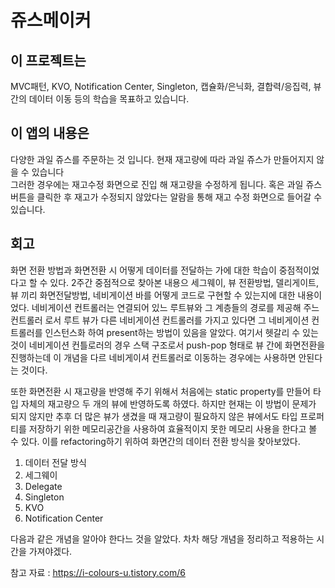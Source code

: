 # 쥬스메이커 

## 이 프로젝트는
MVC패턴, KVO, Notification Center, Singleton, 캡슐화/은닉화, 결합력/응집력, 뷰 간의 데이터 이동 등의 학습을 목표하고 있습니다. 

## 이 앱의 내용은
다양한 과일 쥬스를 주문하는 것 입니다. 현재 재고량에 따라 과일 쥬스가 만들어지지 않을 수 있습니다</br>
그러한 경우에는 재고수정 화면으로 진입 해 재고량을 수정하게 됩니다. 혹은 과일 쥬스 버튼을 클릭한 후 재고가 수정되지 않았다는 알람을 통해 재고 수정 화면으로 들어갈 수 있습니다. 

## 회고
화면 전환 방법과 화면전환 시 어떻게 데이터를 전달하는 가에 대한 학습이 중점적이었다고 할 수 있다. 2주간 중점적으로 찾아본 내용으 세그웨이, 뷰 전환방법, 델리게이트, 뷰 끼리 화면전달방법, 네비게이션 바를 어떻게 코드로 구현할 수 있는지에 대한 내용이었다. 네비게이션 컨트롤러는 연결되어 있느 루트뷰와 그 계층들의 경로를 제공해 주느 컨트롤러 로서 루트 뷰가 다른 네비게이션 컨트롤러를 가지고 있다면 그 네비게이션 컨트롤러를 인스턴스화 하여 present하는 방법이 있음을 알았다. 여기서 헷갈리 수 있는 것이 네비게이션 컨틀로러의 경우 스택 구조로서 push-pop 형태로 뷰 간에 화면전환을 진행하는데 이 개념을 다르 네비게이셔 컨트롤러로 이동하는 경우에는 사용하면 안된다는 것이다. 

또한 화면전환 시 재고량을 반영해 주기 위해서 처음에는 static property를 만들어 타입 자체의 재고량으 두 개의 뷰에 반영하도록 하였다. 하지만 현재는 이 방법이 문제가 되지 않지만 추후 더 많은 뷰가 생겼을 때 재고량이 필요하지 않은 뷰에서도 타입 프로퍼티를 저장하기 위한 메모리공간을 사용하여 효율적이지 못한 메모리 사용을 한다고 볼 수 있다. 이를 refactoring하기 위하여 화면간의 데이터 전환 방식을 찾아보았다. 

1. 데이터 전달 방식
2. 세그웨이
3. Delegate
4. Singleton
5. KVO
6. Notification Center 

다음과 같은 개념을 알아야 한다느 것을 알았다. 차차 해당 개념을 정리하고 적용하는 시간을 가져야겠다. 

참고 자료 : 
https://i-colours-u.tistory.com/6
